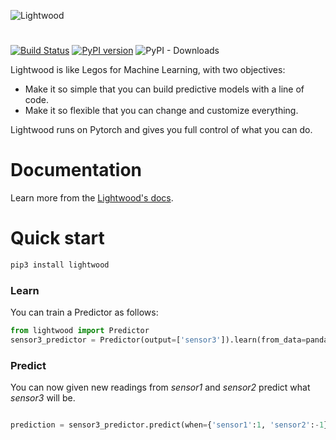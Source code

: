 
![Lightwood](https://mindsdb.github.io/lightwood/assets/logo.png)
#

[![Build Status](https://travis-ci.org/mindsdb/lightwood.svg?branch=master)](https://travis-ci.org/mindsdb/lightwood)
[![PyPI version](https://badge.fury.io/py/lightwood.svg)](https://badge.fury.io/py/lightwood)
![PyPI - Downloads](https://img.shields.io/pypi/dm/lightwood)

Lightwood is like Legos for Machine Learning, with two objectives:

- Make it so simple that you can build predictive models with a line of code.
- Make it so flexible that you can change and customize everything.

Lightwood runs on Pytorch and gives you full control of what you can do.

# Documentation
Learn more  from the [Lightwood's docs](https://mindsdb.github.io/lightwood/API/).  

# Quick start
```python
pip3 install lightwood
```

### Learn

You can train a Predictor as follows:

```python
from lightwood import Predictor
sensor3_predictor = Predictor(output=['sensor3']).learn(from_data=pandas.read_csv('sensor_data.csv'))

```

### Predict

You can now given new readings from *sensor1* and *sensor2* predict what *sensor3* will be.

```python

prediction = sensor3_predictor.predict(when={'sensor1':1, 'sensor2':-1})

```
